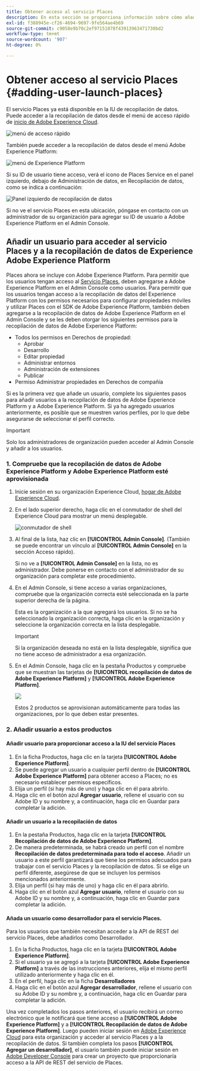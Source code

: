 ```yaml
---
title: Obtener acceso al servicio Places
description: En esta sección se proporciona información sobre cómo añadir un usuario al servicio y al Experience Platform Launch de Places para que pueda acceder a ellos.
exl-id: f388945e-cf26-4694-9697-9fe564ae4b69
source-git-commit: c9058e9b70c2ef97151078f43913963471730bd2
workflow-type: tm+mt
source-wordcount: '907'
ht-degree: 0%

---
```


# Obtener acceso al servicio Places {#adding-user-launch-places}

El servicio Places ya está disponible en la IU de recopilación de datos. Puede acceder a la recopilación de datos desde el menú de acceso rápido de [inicio de Adobe Experience Cloud](https://experience.adobe.com).

![menú de acceso rápido](/help/assets/quickaccess.png)

También puede acceder a la recopilación de datos desde el menú Adobe Experience Platform:

![menú de Experience Platform](/help/assets/solutionaccessmenu.png)

Si su ID de usuario tiene acceso, verá el icono de Places Service en el panel izquierdo, debajo de Administración de datos, en Recopilación de datos, como se indica a continuación:

![Panel izquierdo de recopilación de datos](/help/assets/places_in_data_collection.png)

Si no ve el servicio Places en esta ubicación, póngase en contacto con un administrador de su organización para agregar su ID de usuario a Adobe Experience Platform en el Admin Console.

## Añadir un usuario para acceder al servicio Places y a la recopilación de datos de Experience Adobe Experience Platform

Places ahora se incluye con Adobe Experience Platform. Para permitir que los usuarios tengan acceso al [Servicio Places](https://experience.adobe.com/#/data-collection/places), deben agregarse a Adobe Experience Platform en el Admin Console como usuarios. Para permitir que los usuarios tengan acceso a la recopilación de datos del Experience Platform con los permisos necesarios para configurar propiedades móviles y utilizar Places con el SDK de Adobe Experience Platform, también deben agregarse a la recopilación de datos de Adobe Experience Platform en el Admin Console y se les deben otorgar los siguientes permisos para la recopilación de datos de Adobe Experience Platform:

* Todos los permisos en Derechos de propiedad:
   * Aprobar
   * Desarrollo
   * Editar propiedad
   * Administrar entornos
   * Administración de extensiones
   * Publicar
* Permiso Administrar propiedades en Derechos de compañía

Si es la primera vez que añade un usuario, complete los siguientes pasos para añadir usuarios a la recopilación de datos de Adobe Experience Platform y a Adobe Experience Platform. Si ya ha agregado usuarios anteriormente, es posible que se muestren varios perfiles, por lo que debe asegurarse de seleccionar el perfil correcto.

>[!IMPORTANT]
>
>Solo los administradores de organización pueden acceder al Admin Console y añadir a los usuarios.

### 1. Compruebe que la recopilación de datos de Adobe Experience Platform y Adobe Experience Platform esté aprovisionada

1. Inicie sesión en su organización Experience Cloud, [hogar de Adobe Experience Cloud](https://experience.adobe.com).
1. En el lado superior derecho, haga clic en el conmutador de shell del Experience Cloud para mostrar un menú desplegable.

   ![conmutador de shell](/help/assets/places_shell_switcher1.png)

1. Al final de la lista, haz clic en **[!UICONTROL Admin Console]**. (También se puede encontrar un vínculo al **[!UICONTROL Admin Console]** en la sección Acceso rápido).

   Si no ve a **[!UICONTROL Admin Console]** en la lista, no es administrador. Debe ponerse en contacto con el administrador de su organización para completar este procedimiento.

1. En el Admin Console, si tiene acceso a varias organizaciones, compruebe que la organización correcta esté seleccionada en la parte superior derecha de la página.

   Esta es la organización a la que agregará los usuarios. Si no se ha seleccionado la organización correcta, haga clic en la organización y seleccione la organización correcta en la lista desplegable.

   >[!IMPORTANT]
   >
   >Si la organización deseada no está en la lista desplegable, significa que no tiene acceso de administrador a esa organización.

1. En el Admin Console, haga clic en la pestaña Productos y compruebe que se muestran las tarjetas de **[!UICONTROL recopilación de datos de Adobe Experience Platform]** y **[!UICONTROL Adobe Experience Platform]**.

   ![](/help/assets/places_provisioned1.png)

   Estos 2 productos se aprovisionan automáticamente para todas las organizaciones, por lo que deben estar presentes.


### 2. Añadir usuario a estos productos

#### Añadir usuario para proporcionar acceso a la IU del servicio Places

1. En la ficha Productos, haga clic en la tarjeta **[!UICONTROL Adobe Experience Platform]**.
2. Se puede agregar un usuario a cualquier perfil dentro de **[!UICONTROL Adobe Experience Platform]** para obtener acceso a Places; no es necesario establecer permisos específicos.
3. Elija un perfil (si hay más de uno) y haga clic en él para abrirlo.
4. Haga clic en el botón azul **Agregar usuario**, rellene el usuario con su Adobe ID y su nombre y, a continuación, haga clic en Guardar para completar la adición.

#### Añadir un usuario a la recopilación de datos

1. En la pestaña Productos, haga clic en la tarjeta **[!UICONTROL Recopilación de datos de Adobe Experience Platform]**.
2. De manera predeterminada, se habrá creado un perfil con el nombre **Recopilación de datos predeterminada para todo el acceso**. Añadir un usuario a este perfil garantizará que tiene los permisos adecuados para trabajar con el servicio Places y la recopilación de datos. Si se elige un perfil diferente, asegúrese de que se incluyen los permisos mencionados anteriormente.
3. Elija un perfil (si hay más de uno) y haga clic en él para abrirlo.
4. Haga clic en el botón azul **Agregar usuario**, rellene el usuario con su Adobe ID y su nombre y, a continuación, haga clic en Guardar para completar la adición.

#### Añada un usuario como desarrollador para el servicio Places.

Para los usuarios que también necesitan acceder a la API de REST del servicio Places, debe añadirlos como Desarrollador.
1. En la ficha Productos, haga clic en la tarjeta **[!UICONTROL Adobe Experience Platform]**.
2. Si el usuario ya se agregó a la tarjeta **[!UICONTROL Adobe Experience Platform]** a través de las instrucciones anteriores, elija el mismo perfil utilizado anteriormente y haga clic en él.
3. En el perfil, haga clic en la ficha **Desarrolladores**
4. Haga clic en el botón azul **Agregar desarrollador**, rellene el usuario con su Adobe ID y su nombre y, a continuación, haga clic en Guardar para completar la adición.

Una vez completados los pasos anteriores, el usuario recibirá un correo electrónico que le notificará que tiene acceso a **[!UICONTROL Adobe Experience Platform]** y a **[!UICONTROL Recopilación de datos de Adobe Experience Platform]**. Luego pueden iniciar sesión en [Adobe Experience Cloud](https://experience.adobe.com) para esta organización y acceder al servicio Places y a la recopilación de datos. Si también completa los pasos **[!UICONTROL Agregar un desarrollador]**, el usuario también puede iniciar sesión en [Adobe Developer Console](https://developer.adobe.com/console/home) para crear un proyecto que proporcionaría acceso a la API de REST del servicio de Places.
